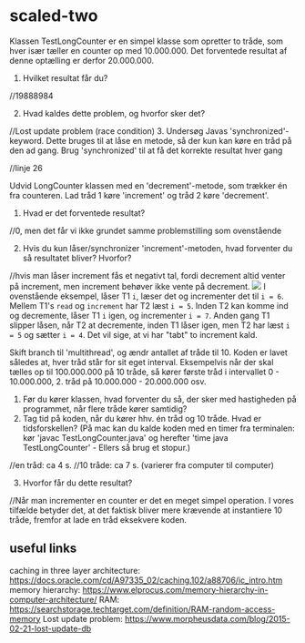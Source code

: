 # scaled-two
Klassen TestLongCounter er en simpel klasse som opretter to tråde, som hver især tæller en counter op med 10.000.000. Det forventede resultat af denne optælling er derfor 20.000.000. 
1. Hvilket resultat får du?

//19888984

2. Hvad kaldes dette problem, og hvorfor sker det?

//Lost update problem (race condition)
3. Undersøg Javas 'synchronized'-keyword. Dette bruges til at låse en metode, så der kun kan køre en tråd på den ad gang. Brug 'synchronized' til at få det korrekte resultat hver gang

//linje 26

Udvid LongCounter klassen med en 'decrement'-metode, som trækker én fra counteren. Lad tråd 1 køre 'increment' og tråd 2 køre 'decrement'. 
1. Hvad er det forventede resultat?

//0, men det får vi ikke grundet samme problemstilling som ovenstående

2. Hvis du kun låser/synchronizer 'increment'-metoden, hvad forventer du så resultatet bliver? Hvorfor?

//hvis man låser increment fås et negativt tal, fordi decrement altid venter på increment, men increment behøver ikke vente på decrement. 
![](https://i.imgur.com/8sPkYJY.jpg)
I ovenstående eksempel, låser T1 `i`, læser det og incrementer det til `i = 6`. Mellem T1's `read` og `increment` har T2 læst `i = 5`. Inden T2 kan komme ind og decremente, låser T1 `i` igen, og incrementer `i = 7`. Anden gang T1 slipper låsen, når T2 at decremente, inden T1 låser igen, men T2 har læst `i = 5` og sætter `i = 4`. Det vil sige, at vi har "tabt" to increment kald. 

Skift branch til 'multithread', og ændr antallet af tråde til 10. Koden er lavet således at, hver tråd står for sit eget interval. Eksempelvis når der skal tælles op til 100.000.000 på 10 tråde, så kører første tråd i intervallet 0 - 10.000.000, 2. tråd på 10.000.000 - 20.000.000 osv.
1. Før du kører klassen, hvad forventer du så, der sker med hastigheden på programmet, når flere tråde kører samtidig?
2. Tag tid på koden, når du kører hhv. én tråd og 10 tråde. Hvad er tidsforskellen? (På mac kan du kalde koden med en timer fra terminalen: kør 'javac TestLongCounter.java' og herefter 'time java TestLongCounter' - Ellers så brug et stopur.)

//en tråd: ca 4 s.
//10 tråde: ca 7 s. (varierer fra computer til computer)

3. Hvorfor får du dette resultat?

//Når man incrementer en counter er det en meget simpel operation. I vores tilfælde betyder det, at det faktisk bliver mere krævende at instantiere 10 tråde, fremfor at lade en tråd eksekvere koden.

## useful links
caching in three layer architecture: https://docs.oracle.com/cd/A97335_02/caching.102/a88706/ic_intro.htm
memory hierarchy: https://www.elprocus.com/memory-hierarchy-in-computer-architecture/
RAM: https://searchstorage.techtarget.com/definition/RAM-random-access-memory
Lost update problem: https://www.morpheusdata.com/blog/2015-02-21-lost-update-db
